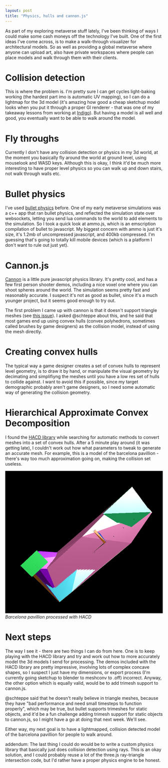 ```yaml
---
layout: post
title: "Physics, hulls and cannon.js"
---
```

 
As part of my exploring metaverse stuff lately, I've been thinking of ways I could make some cash moneys off the technology I've built. One of the first ideas I've come across, is to make a walk-through visualizer for architectural models. So as well as providing a global metaverse where anyone can upload art, also have private workspaces where people can place models and walk through them with their clients.

# Collision detection

This is where the problem is. I'm pretty sure I can get cycles light-baking working (the hardest part imo is automatic UV mapping), so I can do a lightmap for the 3d model (it's amazing how good a cheap sketchup model looks when you put it through a proper GI renderer - that was one of my takeaway lessons from working at [Indigo](http://indigorenderer.com/)). But having a model is all well and good, you eventually want to be able to walk around the model.

# Fly throughs

Currently I don't have any collision detection or physics in my 3d world, at the moment you basically fly around the world at ground level, using mouselook and WASD keys. Although this is okay, I think it'd be much more interesting to have proper level physics so you can walk up and down stairs, not walk through walls etc.

# Bullet physics

I've used [bullet physics](http://bulletphysics.org/wordpress/) before. One of my early metaverse simulations was a c++ app that ran bullet physics, and reflected the simulation state over websockets, letting you send lua commands to the world to add elements to the simulation. So I took a quick look at ammo.js, which is an emscription compilation of bullet to javascript. My biggest concern with ammo is just it's size, it's 1.2mb of uncompressed javascript, and 400kb compressed. I'm guessing that's going to totally kill mobile devices (which is a platform I don't want to rule out just yet).

# Cannon.js

[Cannon](http://cannonjs.org/) is a little pure javascript physics library. It's pretty cool, and has a few first person shooter demos, including a nice voxel one where you can shoot spheres around the world. The simulation seems pretty fast and reasonably accurate. I suspect it's not as good as bullet, since it's a much younger project, but it seems good enough to try out.

The first problem I came up with cannon is that it doesn't support triangle meshes (see [this issue](https://github.com/schteppe/cannon.js/issues/43)). I asked @schteppe about this, and he said that most games end up using convex hulls (convex polyhedrons, sometimes called brushes by game designers) as the collision model, instead of using the mesh directly.

# Creating convex hulls

The typical way a game designer creates a set of convex hulls to represent level geometry, is to draw it by hand, or manipulate the visual geometry by decimating and simplifiyng the meshes until you have a low res set of hulls to collide against. I want to avoid this if possible, since my target demographic probably aren't game designers, so I need some automatic way of generating the collision geometry.

# Hierarchical Approximate Convex Decomposition

I found the [HACD library](http://kmamou.blogspot.co.nz/2011/10/hacd-hierarchical-approximate-convex.html) while searching for automatic methods to convert meshes into a set of convex hulls. After a 5 minute play around (it was getting late), I couldn't work out how what parameters to tweak to generate an accurate mesh. For example, this is a model of the barcelona pavillion - there's way too much approximation going on, making the collision set useless.

<img src="/images/hacd.png" />
<cite>Barcelona pavillion processed with HACD</cite>

# Next steps

The way I see it - there are two things I can do from here. One is to keep playing with the HACD library and try and work out how to more accurately model the 3d models I send for processing. The demos included with the HACD library are pretty impressive, involving lots of complex concave shapes, so I suspect I just have my dimensions, or export process (I'm currently going sketchup to blender to meshconv to .off) incorrect. Anyway, the other option which is equally valid, would be to add trimesh support to cannon.js.

@schteppe said that he doesn't really believe in triangle meshes, because they have "bad performance and need small timesteps to function properly", which may be true, but bullet supports trimeshes for static objects, and it'd be a fun challenge adding trimesh support for static objects to cannon.js, so I might have a go at doing that next week. We'll see.

Either way, my next goal is to have a lightmapped, collision detected model of the barcelona pavillion for people to walk around.

addendum: The last thing I could do would be to write a custom physics library that basically just does collision detection using rays. This is an okay solution, and I could probably reuse a lot of the three.js ray-triangle intersection code, but I'd rather have a proper physics engine to be honest.